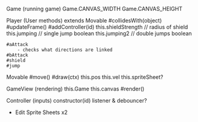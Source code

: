 
Game (running game)
    Game.CANVAS_WIDTH
    Game.CANVAS_HEIGHT

Player (User methods) extends Movable
    #collidesWith(object)
    #updateFrame()
    #addController(id)
    this.shieldStrength // radius of shield
    this.jumping  // single jump boolean
    this.jumping2 // double jumps boolean

    #aAttack
        - checks what directions are linked
    #bAttack
    #shield
    #jump

Movable
    #move()
    #draw(ctx)
    this.pos
    this.vel
    this.spriteSheet?

GameView (rendering)
    this.Game
    this.canvas
    #render()

Controller (inputs)
    constructor(id)
    listener & debouncer?




- Edit Sprite Sheets x2
